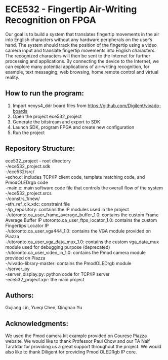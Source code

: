 # ECE532 - Fingertip Air-Writing Recognition on FPGA
Our goal is to build a system that translates fingertip movements in the air into English characters without any hardware peripherals on the user’s hand. The system should track the position of the fingertip using a video camera input and translate fingertip movements into English characters. The recognized characters will then be sent to the Internet for further processing and applications. By connecting the device to the Internet, we can explore many potential applications of air-writing recognition, for example, text messaging, web browsing, home remote control and virtual reality.

How to run the program:
-----------------------
1. Import nexys4_ddr board files from https://github.com/Digilent/vivado-boards
2. Open the project ece532_project
3. Generate the bitstream and export to SDK
4. Launch SDK, program FPGA and create new configuration
5. Run the project

Repository Structure:
---------------------
ece532_project - root directory  
  -/ece532_project.sdk  
    -/ece532/src/  
      -echo.c: includes TCP/IP client code, template matching code, and PmodOLEDrgb code  
      -main.c: main software code file that controls the overall flow of the system  
  -/ece532_project.srcs  
    -/constrs_1/new/  
      -eth_ref_clk.xdc: constraint file    
  -/ip_repository: contains the IP modules used in the project    
    -/utoronto.ca_user_frame_average_buffer_1.0: contains the custom Frame Average Buffer IP utoronto.ca_user_ftps_locator_1.0: contains the custom Fingertips Locator IP  
    -/utoronto.ca_user_vga444_1.0: contains the VGA module provided on Piazza  
    -/utoronto.ca_user_vga_data_mux_1.0: contains the custom vga_data_mux module used for debugging purpose (deprecated)  
    -/utoronto.ca_user_video_in_1.0: contains the Pmod camera module provided on Piazza  
    -/vivado-library-master: contains the PmodOLEDrgb module  
  -/server_py  
    -server_display.py: python code for TCP/IP server  
  -ece532_project.xpr: the main project  
 
Authors:
--------
Gujiang Lin, Yueqi Chen, Qingnan Yu

Acknowledgments:
--------
We used the Pmod camera kit example provided on Courese Piazza website.
We would like to thank Professor Paul Chow and our TA Naif Tarafdar for providing us a great support throughout the project.
We would also like to thank Diligent for providing Pmod OLEDRgb IP core.
